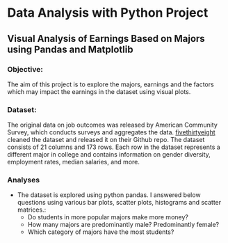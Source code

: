 # Data Analysis with Python Project
## Visual Analysis of Earnings Based on Majors using Pandas and Matplotlib

### Objective:
  The aim of this project is to explore the majors, earnings and the factors which may impact the earnings in the dataset using visual plots.

### Dataset:
  The original data on job outcomes was released by American Community Survey, which conducts surveys and aggregates the data. [fivethirtyeight](http://fivethirtyeight.com) cleaned the dataset and released it on their Github repo. The dataset consists of 21 columns and 173 rows. Each row in the dataset represents a different major in college and contains information on gender diversity, employment rates, median salaries, and more.

### Analyses
  * The dataset is explored using python pandas. I answered below questions using  various bar plots, scatter plots, histograms and scatter matrices.:
    - Do students in more popular majors make more money?
    - How many majors are predominantly male? Predominantly female?
    - Which category of majors have the most students?
